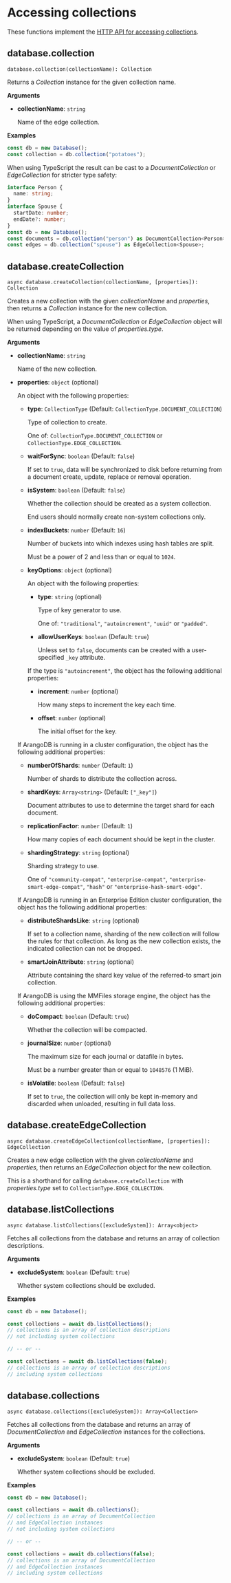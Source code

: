 # Accessing collections

These functions implement the
[HTTP API for accessing collections](https://docs.arangodb.com/latest/HTTP/Collection/Getting.html).

## database.collection

`database.collection(collectionName): Collection`

Returns a _Collection_ instance for the given collection name.

**Arguments**

- **collectionName**: `string`

  Name of the edge collection.

**Examples**

```js
const db = new Database();
const collection = db.collection("potatoes");
```

When using TypeScript the result can be cast to a _DocumentCollection_ or
_EdgeCollection_ for stricter type safety:

```ts
interface Person {
  name: string;
}
interface Spouse {
  startDate: number;
  endDate?: number;
}
const db = new Database();
const documents = db.collection("person") as DocumentCollection<Person>;
const edges = db.collection("spouse") as EdgeCollection<Spouse>;
```

## database.createCollection

`async database.createCollection(collectionName, [properties]): Collection`

Creates a new collection with the given _collectionName_ and _properties_,
then returns a _Collection_ instance for the new collection.

When using TypeScript, a _DocumentCollection_ or _EdgeCollection_ object
will be returned depending on the value of _properties.type_.

**Arguments**

- **collectionName**: `string`

  Name of the new collection.

- **properties**: `object` (optional)

  An object with the following properties:

  - **type**: `CollectionType` (Default: `CollectionType.DOCUMENT_COLLECTION`)

    Type of collection to create.

    One of: `CollectionType.DOCUMENT_COLLECTION` or
    `CollectionType.EDGE_COLLECTION`.

  - **waitForSync**: `boolean` (Default: `false`)

    If set to `true`, data will be synchronized to disk before returning from
    a document create, update, replace or removal operation.

  - **isSystem**: `boolean` (Default: `false`)

    Whether the collection should be created as a system collection.

    End users should normally create non-system collections only.

  - **indexBuckets**: `number` (Default: `16`)

    Number of buckets into which indexes using hash tables are split.

    Must be a power of 2 and less than or equal to `1024`.

  - **keyOptions**: `object` (optional)

    An object with the following properties:

    - **type**: `string` (optional)

      Type of key generator to use.

      One of: `"traditional"`, `"autoincrement"`, `"uuid"` or `"padded"`.

    - **allowUserKeys**: `boolean` (Default: `true`)

      Unless set to `false`, documents can be created with a user-specified
      `_key` attribute.

    If the type is `"autoincrement"`, the object has the following additional
    properties:

    - **increment**: `number` (optional)

      How many steps to increment the key each time.

    - **offset**: `number` (optional)

      The initial offset for the key.

  If ArangoDB is running in a cluster configuration, the object has the
  following additional properties:

  - **numberOfShards**: `number` (Default: `1`)

    Number of shards to distribute the collection across.

  - **shardKeys**: `Array<string>` (Default: `["_key"]`)

    Document attributes to use to determine the target shard for each document.

  - **replicationFactor**: `number` (Default: `1`)

    How many copies of each document should be kept in the cluster.

  - **shardingStrategy**: `string` (optional)

    Sharding strategy to use.

    One of `"community-compat"`, `"enterprise-compat"`,
    `"enterprise-smart-edge-compat"`, `"hash"` or
    `"enterprise-hash-smart-edge"`.

  If ArangoDB is running in an Enterprise Edition cluster configuration, the
  object has the following additional properties:

  - **distributeShardsLike**: `string` (optional)

    If set to a collection name, sharding of the new collection will follow
    the rules for that collection. As long as the new collection exists, the
    indicated collection can not be dropped.

  - **smartJoinAttribute**: `string` (optional)

    Attribute containing the shard key value of the referred-to smart join
    collection.

  If ArangoDB is using the MMFiles storage engine, the object has the following
  additional properties:

  - **doCompact**: `boolean` (Default: `true`)

    Whether the collection will be compacted.

  - **journalSize**: `number` (optional)

    The maximum size for each journal or datafile in bytes.

    Must be a number greater than or equal to `1048576` (1 MiB).

  - **isVolatile**: `boolean` (Default: `false`)

    If set to `true`, the collection will only be kept in-memory and discarded
    when unloaded, resulting in full data loss.

## database.createEdgeCollection

`async database.createEdgeCollection(collectionName, [properties]): EdgeCollection`

Creates a new edge collection with the given _collectionName_ and _properties_,
then returns an _EdgeCollection_ object for the new collection.

This is a shorthand for calling `database.createCollection` with
_properties.type_ set to `CollectionType.EDGE_COLLECTION`.

## database.listCollections

`async database.listCollections([excludeSystem]): Array<object>`

Fetches all collections from the database and returns an array of collection
descriptions.

**Arguments**

- **excludeSystem**: `boolean` (Default: `true`)

  Whether system collections should be excluded.

**Examples**

```js
const db = new Database();

const collections = await db.listCollections();
// collections is an array of collection descriptions
// not including system collections

// -- or --

const collections = await db.listCollections(false);
// collections is an array of collection descriptions
// including system collections
```

## database.collections

`async database.collections([excludeSystem]): Array<Collection>`

Fetches all collections from the database and returns an array of
_DocumentCollection_ and _EdgeCollection_ instances for the collections.

**Arguments**

- **excludeSystem**: `boolean` (Default: `true`)

  Whether system collections should be excluded.

**Examples**

```js
const db = new Database();

const collections = await db.collections();
// collections is an array of DocumentCollection
// and EdgeCollection instances
// not including system collections

// -- or --

const collections = await db.collections(false);
// collections is an array of DocumentCollection
// and EdgeCollection instances
// including system collections
```
